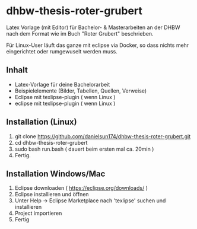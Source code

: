 # dhbw-thesis-roter-grubert
Latex Vorlage (mit Editor) für Bachelor- &amp; Masterarbeiten an der DHBW nach dem Format wie im Buch "Roter Grubert" beschrieben.


Für Linux-User läuft das ganze mit eclipse via Docker, so dass nichts mehr eingerichtet oder rumgewuselt werden muss.


## Inhalt
- Latex-Vorlage für deine Bachelorarbeit
- Beispielelemente (Bilder, Tabellen, Quellen, Verweise)
- Eclipse mit texlipse-plugin ( wenn Linux )
- eclipse mit texlipse-plugin ( wenn Linux )

## Installation (Linux)
1. git clone https://github.com/danielsun174/dhbw-thesis-roter-grubert.git
2. cd dhbw-thesis-roter-grubert
3. sudo bash run.bash     ( dauert beim ersten mal ca. 20min )
4. Fertig.


## Installation Windows/Mac
1. Eclipse downloaden ( https://eclipse.org/downloads/ )
2. Eclipse installieren und öffnen
3. Unter Help -> Eclipse Marketplace nach 'texlipse' suchen und installieren
4. Project importieren
5. Fertig

